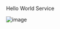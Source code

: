 Hello World Service

![image](https://github.com/pradeepmurthy22/SRE-Project/assets/70941318/b9d056f1-c564-4850-9ec5-b934fd53af4a)



